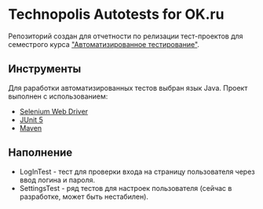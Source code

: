 # Technopolis Autotests for OK.ru
Репозиторий создан для отчетности по релизации тест-проектов для семестрого курса ["Автоматизированное тестирование"](https://polis.vk.company/curriculum/program/discipline/1294/).

## Инструменты
Для раработки автоматизированных тестов выбран язык Java. Проект выполнен с использованием:

- [Selenium Web Driver](https://www.selenium.dev/documentation/)
- [JUnit 5](https://junit.org/junit5/docs/current/user-guide/)
- [Maven](https://maven.apache.org/guides/index.html)

## Наполнение

- LogInTest - тест для проверки входа на страницу пользователя через ввод логина и пароля.
- SettingsTest - ряд тестов для настроек пользователя (сейчас в разработке, может быть нестабилен).
